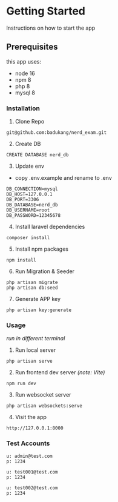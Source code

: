 # Getting Started

Instructions on how to start the app

## Prerequisites

this app uses:

-   node 16
-   npm 8
-   php 8
-   mysql 8

### Installation

1. Clone Repo

```
git@github.com:badukang/nerd_exam.git
```
2. Create DB

```
CREATE DATABASE nerd_db
```
3. Update env

-   copy .env.example and rename to .env

```
DB_CONNECTION=mysql
DB_HOST=127.0.0.1
DB_PORT=3306
DB_DATABASE=nerd_db
DB_USERNAME=root
DB_PASSWORD=12345678
```
4. Install laravel dependencies
```
composer install
```
5. Install npm packages
```
npm install
```
6. Run Migration & Seeder
```
php artisan migrate
php artisan db:seed
```
7. Generate APP key
```
php artisan key:generate
```


### Usage
*run in different terminal*
1. Run local server
```
php artisan serve
```
2. Run frontend dev server *(note: Vite)*
```
npm run dev
```
3. Run websocket server
```
php artisan websockets:serve
```
4. Visit the app
```
http://127.0.0.1:8000
```

### Test Accounts
```
u: admin@test.com
p: 1234
```
```
u: test001@test.com
p: 1234
```
```
u: test002@test.com
p: 1234
```